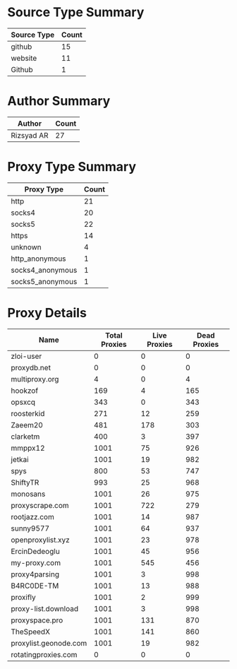 # Source Type Summary

| Source Type | Count |
|-------------|-------|
| github | 15 |
| website | 11 |
| Github | 1 |


# Author Summary

| Author | Count |
|--------|-------|
| Rizsyad AR | 27 |


# Proxy Type Summary

| Proxy Type | Count |
|------------|-------|
| http | 21 |
| socks4 | 20 |
| socks5 | 22 |
| https | 14 |
| unknown | 4 |
| http_anonymous | 1 |
| socks4_anonymous | 1 |
| socks5_anonymous | 1 |


# Proxy Details

| Name | Total Proxies | Live Proxies | Dead Proxies |
|------|---------------|--------------|---------------|
| zloi-user | 0 | 0 | 0 |
| proxydb.net | 0 | 0 | 0 |
| multiproxy.org | 4 | 0 | 4 |
| hookzof | 169 | 4 | 165 |
| opsxcq | 343 | 0 | 343 |
| roosterkid | 271 | 12 | 259 |
| Zaeem20 | 481 | 178 | 303 |
| clarketm | 400 | 3 | 397 |
| mmppx12 | 1001 | 75 | 926 |
| jetkai | 1001 | 19 | 982 |
| spys | 800 | 53 | 747 |
| ShiftyTR | 993 | 25 | 968 |
| monosans | 1001 | 26 | 975 |
| proxyscrape.com | 1001 | 722 | 279 |
| rootjazz.com | 1001 | 14 | 987 |
| sunny9577 | 1001 | 64 | 937 |
| openproxylist.xyz | 1001 | 23 | 978 |
| ErcinDedeoglu | 1001 | 45 | 956 |
| my-proxy.com | 1001 | 545 | 456 |
| proxy4parsing | 1001 | 3 | 998 |
| B4RC0DE-TM | 1001 | 13 | 988 |
| proxifly | 1001 | 2 | 999 |
| proxy-list.download | 1001 | 3 | 998 |
| proxyspace.pro | 1001 | 131 | 870 |
| TheSpeedX | 1001 | 141 | 860 |
| proxylist.geonode.com | 1001 | 19 | 982 |
| rotatingproxies.com | 0 | 0 | 0 |
